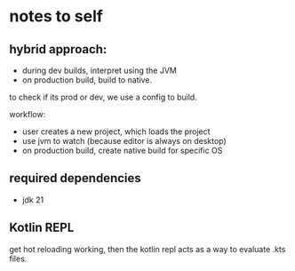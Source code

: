 # notes to self

## hybrid approach:

* during dev builds, interpret using the JVM
* on production build, build to native.

to check if its prod or dev, we use a config to build.

workflow:

* user creates a new project, which loads the project
* use jvm to watch (because editor is always on desktop)
* on production build, create native build for specific OS

## required dependencies

* jdk 21


## Kotlin REPL
get hot reloading working, then the kotlin repl acts as a way to evaluate .kts files. 


